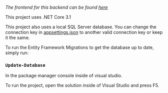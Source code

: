 <p>
    <i>
    The frontend for this backend can be found
        <a href="https://github.com/Victorw1234/speedrun-frontend">
            here
        </a>
    </i>
</p>

<p>
This project uses .NET Core 3.1
</p>
<p>
This project also uses a local SQL Server database. You can change the connection key in <a href="https://github.com/Victorw1234/speedrun-backend/blob/master/Session/appsettings.json">appsettings.json</a> to another valid connection key or keep it the same.

To run the Entity Framework Migrations to get the database up to date, simply run:
### `Update-Database`
In the package manager console inside of visual studio.
    
To run the project, open the solution inside of Visual Studio and press F5.
</p>
